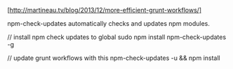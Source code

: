 [http://martineau.tv/blog/2013/12/more-efficient-grunt-workflows/]

npm-check-updates
automatically checks and updates npm modules.

// install npm check updates to global
sudo npm install npm-check-updates -g

// update grunt workflows with this
npm-check-updates -u && npm install
